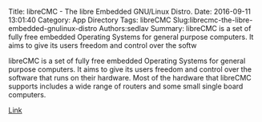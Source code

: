 Title: libreCMC - The libre Embedded GNU/Linux Distro.
Date: 2016-09-11 13:01:40
Category: App Directory
Tags: libreCMC
Slug:librecmc-the-libre-embedded-gnulinux-distro
Authors:sedlav
Summary: libreCMC is a set of fully free embedded Operating Systems for general purpose computers. It aims to give its users freedom and control over the softw

libreCMC is a set of fully free embedded Operating Systems for general purpose computers. It aims to give its users freedom and control over the software that runs on their hardware. Most of the hardware that libreCMC supports includes a wide range of routers and some small single board computers.

[Link](https://librecmc.org/librecmc/home)
